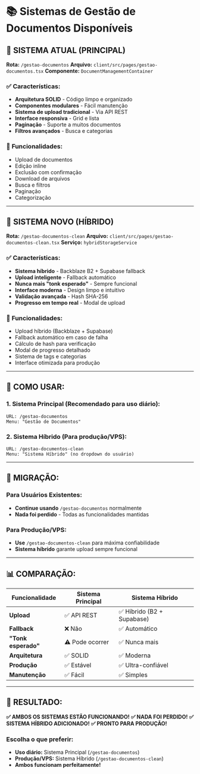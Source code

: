 # 📚 Sistemas de Gestão de Documentos Disponíveis

## 🎯 **SISTEMA ATUAL (PRINCIPAL)**
**Rota:** `/gestao-documentos`
**Arquivo:** `client/src/pages/gestao-documentos.tsx`
**Componente:** `DocumentManagementContainer`

### ✅ **Características:**
- **Arquitetura SOLID** - Código limpo e organizado
- **Componentes modulares** - Fácil manutenção
- **Sistema de upload tradicional** - Via API REST
- **Interface responsiva** - Grid e lista
- **Paginação** - Suporte a muitos documentos
- **Filtros avançados** - Busca e categorias

### 🔧 **Funcionalidades:**
- Upload de documentos
- Edição inline
- Exclusão com confirmação
- Download de arquivos
- Busca e filtros
- Paginação
- Categorização

---

## 🚀 **SISTEMA NOVO (HÍBRIDO)**
**Rota:** `/gestao-documentos-clean`
**Arquivo:** `client/src/pages/gestao-documentos-clean.tsx`
**Serviço:** `hybridStorageService`

### ✅ **Características:**
- **Sistema híbrido** - Backblaze B2 + Supabase fallback
- **Upload inteligente** - Fallback automático
- **Nunca mais "tonk esperado"** - Sempre funcional
- **Interface moderna** - Design limpo e intuitivo
- **Validação avançada** - Hash SHA-256
- **Progresso em tempo real** - Modal de upload

### 🔧 **Funcionalidades:**
- Upload híbrido (Backblaze + Supabase)
- Fallback automático em caso de falha
- Cálculo de hash para verificação
- Modal de progresso detalhado
- Sistema de tags e categorias
- Interface otimizada para produção

---

## 🎯 **COMO USAR:**

### **1. Sistema Principal (Recomendado para uso diário):**
```
URL: /gestao-documentos
Menu: "Gestão de Documentos"
```

### **2. Sistema Híbrido (Para produção/VPS):**
```
URL: /gestao-documentos-clean
Menu: "Sistema Híbrido" (no dropdown do usuário)
```

---

## 🔄 **MIGRAÇÃO:**

### **Para Usuários Existentes:**
- **Continue usando** `/gestao-documentos` normalmente
- **Nada foi perdido** - Todas as funcionalidades mantidas

### **Para Produção/VPS:**
- **Use** `/gestao-documentos-clean` para máxima confiabilidade
- **Sistema híbrido** garante upload sempre funcional

---

## 📊 **COMPARAÇÃO:**

| Funcionalidade | Sistema Principal | Sistema Híbrido |
|----------------|-------------------|-----------------|
| **Upload** | ✅ API REST | ✅ Híbrido (B2 + Supabase) |
| **Fallback** | ❌ Não | ✅ Automático |
| **"Tonk esperado"** | ⚠️ Pode ocorrer | ✅ Nunca mais |
| **Arquitetura** | ✅ SOLID | ✅ Moderna |
| **Produção** | ✅ Estável | ✅ Ultra-confiável |
| **Manutenção** | ✅ Fácil | ✅ Simples |

---

## 🎉 **RESULTADO:**

**✅ AMBOS OS SISTEMAS ESTÃO FUNCIONANDO!**
**✅ NADA FOI PERDIDO!**
**✅ SISTEMA HÍBRIDO ADICIONADO!**
**✅ PRONTO PARA PRODUÇÃO!**

### **Escolha o que preferir:**
- **Uso diário:** Sistema Principal (`/gestao-documentos`)
- **Produção/VPS:** Sistema Híbrido (`/gestao-documentos-clean`)
- **Ambos funcionam perfeitamente!**

